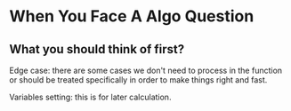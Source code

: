 # When You Face A Algo Question

## What you should think of first?

Edge case: there are some cases we don't need to process in the function or should be treated specifically in order to make things right and fast.

Variables setting: this is for later calculation.
